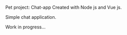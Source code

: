 Pet project: Chat-app
Created with Node js and Vue js.

Simple chat application.

Work in progress...
